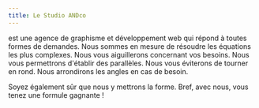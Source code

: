 ```yaml
---
title: Le Studio ANDco
---
```

est une agence de graphisme et développement web qui répond à
toutes formes de demandes.  Nous sommes en mesure de résoudre
les équations les plus complexes. Nous vous aiguillerons concernant
vos besoins. Nous vous permettrons d'établir des parallèles.
Nous vous éviterons de tourner en rond.
Nous arrondirons les angles en cas de besoin.

Soyez également sûr que nous y mettrons la forme. Bref, avec nous,
vous tenez une formule gagnante !
